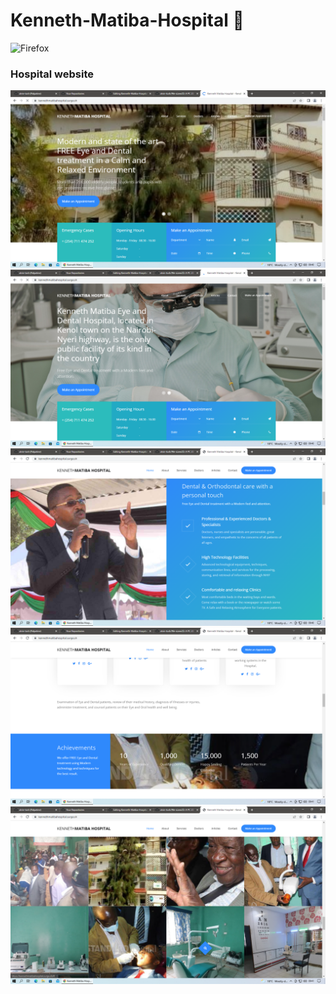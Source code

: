 # Kenneth-Matiba-Hospital 🏥
![Firefox](https://img.shields.io/badge/Firefox-FF7139?style=for-the-badge&logo=Firefox-Browser&logoColor=white)

### Hospital website

![This is an image](Screenshot%20(1).png)
![This is an image](Screenshot%20(2).png)
![This is an image](Screenshot%20(3).png)
![This is an image](Screenshot%20(4).png)
![This is an image](Screenshot%20(5).png)
